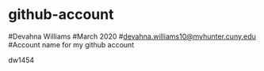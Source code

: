 # github-account
#Devahna Williams
#March 2020
#devahna.williams10@myhunter.cuny.edu
#Account name for my github account

dw1454
